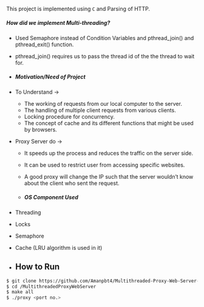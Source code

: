 This project is implemented using `C` and Parsing of HTTP.

##### How did we implement Multi-threading?
- Used Semaphore instead of Condition Variables and pthread_join() and pthread_exit() function. 
- pthread_join() requires us to pass the thread id of the the thread to wait for.

- ##### Motivation/Need of Project
- To Understand → 
  - The working of requests from our local computer to the server.
  - The handling of multiple client requests from various clients.
  - Locking procedure for concurrency.
  - The concept of cache and its different functions that might be used by browsers.
- Proxy Server do → 
  - It speeds up the process and reduces the traffic on the server side.
  - It can be used to restrict user from accessing specific websites.
  - A good proxy will change the IP such that the server wouldn’t know about the client who sent the request.
 
  - ##### OS Component Used ​
- Threading
- Locks 
- Semaphore
- Cache (LRU algorithm is used in it)

- ## How to Run

```bash
$ git clone https://github.com/Amanpbt4/Multithreaded-Proxy-Web-Server-.git
$ cd /MultithreadedProxyWebServer
$ make all
$ ./proxy <port no.>
